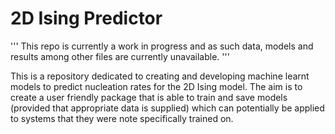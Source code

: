 # 2D Ising Predictor

'''
This repo is currently a work in progress and as such data, models and results among other files are currently unavailable. 
'''

This is a repository dedicated to creating and developing machine learnt models to predict nucleation rates for the 2D Ising model. The aim is to create a user friendly package that is able to train and save models (provided that appropriate data is supplied) which can potentially be applied to systems that they were note specifically trained on.
